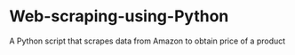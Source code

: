 # Web-scraping-using-Python
A Python script that scrapes data from Amazon to obtain price of a product
